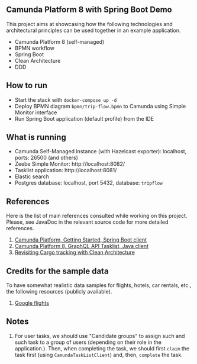 Camunda Platform 8 with Spring Boot Demo
---

This project aims at showcasing how the following technologies and architectural principles can be used together in
an example application.

- Camunda Platform 8 (self-managed)
- BPMN workflow
- Spring Boot
- Clean Architecture
- DDD

## How to run

- Start the stack with `docker-compose up -d`
- Deploy BPMN diagram `bpmn/trip-flow.bpmn` to Camunda using Simple Monitor interface
- Run Spring Boot application (default profile) from the IDE

## What is running

- Camunda Self-Managed instance (with Hazelcast exporter): localhost, ports: 26500 (and others)
- Zeebe Simple Monitor: http://localhost:8082/
- Tasklist application: http://localhost:8081/
- Elastic search
- Postgres database: localhost, port 5432, database: `tripflow`

## References

Here is the list of main references consulted while working on this project. Please, see JavaDoc in the relevant source
code for more detailed references.

1. [Camunda Platform, Getting Started, Spring Boot client](https://github.com/camunda/camunda-platform-get-started/blob/main/spring/src/main/java/io/camunda/getstarted/ProcessApplication.java)
2. [Camunda Platform 8, GraphQL API Tasklist, Java client](https://github.com/camunda-community-hub/camunda-tasklist-client-java)
3. [Revisiting Cargo tracking with Clean Architecture](https://github.com/gushakov/cargo-clean)

## Credits for the sample data

To have somewhat realistic data samples for flights, hotels, car rentals, etc., the following resources (publicly available).

1. [Google flights](https://www.google.com/travel/flights)

## Notes

1. For user tasks, we should use "Candidate groups" to assign such and such task to a group of users (depending on their
role in the application.). Then, when completing the task, we should first `claim` the task first (using `CamundaTaskListClient`)
and, then, `complete` the task.
